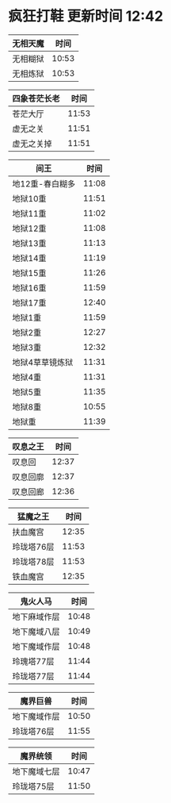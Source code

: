 # 疯狂打鞋 更新时间 12:42

| 无相天魔   | 时间    |
|--------|-------|
| 无相糊狱 | 10:53 |
| 无相炼狱 | 10:53 |

| 四象苍茫长老   | 时间    |
|--------|-------|
| 苍茫大厅 | 11:53 |
| 虚无之关 | 11:51 |
| 虚无之关掉 | 11:51 |

| 间王   | 时间    |
|--------|-------|
| 地12重-春白糊多 | 11:08 |
| 地狱10重 | 11:51 |
| 地狱11重 | 11:02 |
| 地狱12重 | 11:08 |
| 地狱13重 | 11:13 |
| 地狱14重 | 11:19 |
| 地狱15重 | 11:26 |
| 地狱16重 | 11:59 |
| 地狱17重 | 12:40 |
| 地狱1重 | 11:59 |
| 地狱2重 | 12:27 |
| 地狱3重 | 12:32 |
| 地狱4草草镜炼狱 | 11:31 |
| 地狱4重 | 11:31 |
| 地狱5重 | 11:35 |
| 地狱8重 | 10:55 |
| 地狱重 | 11:39 |

| 叹息之王   | 时间    |
|--------|-------|
| 叹息回 | 12:37 |
| 叹息回廓 | 12:37 |
| 叹息回廊 | 12:36 |

| 猛魔之王   | 时间    |
|--------|-------|
| 扶血魔宫 | 12:35 |
| 玲珑塔76层 | 11:53 |
| 玲珑塔78层 | 11:53 |
| 铁血魔宫 | 12:35 |

| 鬼火人马   | 时间    |
|--------|-------|
| 地下麻域作层 | 10:48 |
| 地下魔域八层 | 10:49 |
| 地下魔域作层 | 10:48 |
| 玲瑰塔77层 | 11:44 |
| 玲珑塔77层 | 11:44 |

| 魔界巨兽   | 时间    |
|--------|-------|
| 地下魔域作层 | 10:50 |
| 玲珑塔76层 | 11:55 |

| 魔界统领   | 时间    |
|--------|-------|
| 地下魔域七层 | 10:47 |
| 玲珑塔75层 | 11:50 |